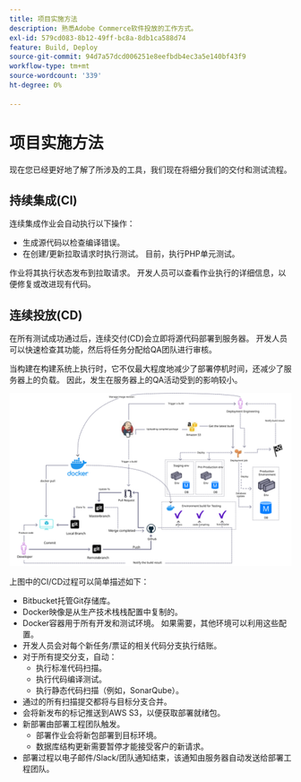 ```yaml
---
title: 项目实施方法
description: 熟悉Adobe Commerce软件投放的工作方式。
exl-id: 579cd083-8b12-49ff-bc8a-8db1ca588d74
feature: Build, Deploy
source-git-commit: 94d7a57dcd006251e8eefbdb4ec3a5e140bf43f9
workflow-type: tm+mt
source-wordcount: '339'
ht-degree: 0%

---
```


# 项目实施方法

现在您已经更好地了解了所涉及的工具，我们现在将细分我们的交付和测试流程。

## 持续集成(CI)

连续集成作业会自动执行以下操作：

- 生成源代码以检查编译错误。
- 在创建/更新拉取请求时执行测试。 目前，执行PHP单元测试。

作业将其执行状态发布到拉取请求。 开发人员可以查看作业执行的详细信息，以便修复或改进现有代码。

## 连续投放(CD)

在所有测试成功通过后，连续交付(CD)会立即将源代码部署到服务器。 开发人员可以快速检查其功能，然后将任务分配给QA团队进行审核。

当构建在构建系统上执行时，它不仅最大程度地减少了部署停机时间，还减少了服务器上的负载。 因此，发生在服务器上的QA活动受到的影响较小。

![连续投放信息图](../../assets/playbooks/cicd.svg)

上图中的CI/CD过程可以简单描述如下：

- Bitbucket托管Git存储库。
- Docker映像是从生产技术栈栈配置中复制的。
- Docker容器用于所有开发和测试环境。 如果需要，其他环境可以利用这些配置。
- 开发人员会对每个新任务/票证的相关代码分支执行结账。
- 对于所有提交分支，自动：
   - 执行标准代码扫描。
   - 执行代码编译测试。
   - 执行静态代码扫描（例如，SonarQube）。
- 通过的所有扫描提交都将与目标分支合并。
- 会将新发布的标记推送到AWS S3，以便获取部署就绪包。
- 新部署由部署工程团队触发。
   - 部署作业会将新包部署到目标环境。
   - 数据库结构更新需要暂停才能接受客户的新请求。
- 部署过程以电子邮件/Slack/团队通知结束，该通知由服务器自动发送给部署工程团队。
